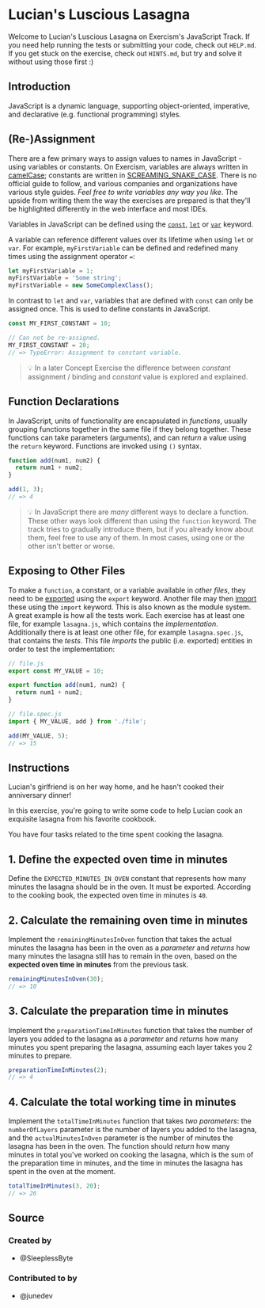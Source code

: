 # Lucian's Luscious Lasagna

Welcome to Lucian's Luscious Lasagna on Exercism's JavaScript Track.
If you need help running the tests or submitting your code, check out `HELP.md`.
If you get stuck on the exercise, check out `HINTS.md`, but try and solve it without using those first :)

## Introduction

JavaScript is a dynamic language, supporting object-oriented, imperative, and declarative (e.g. functional programming) styles.

##  (Re-)Assignment

There are a few primary ways to assign values to names in JavaScript - using variables or constants. On Exercism, variables are always written in [camelCase][wiki-camel-case]; constants are written in [SCREAMING_SNAKE_CASE][wiki-snake-case]. There is no official guide to follow, and various companies and organizations have various style guides. _Feel free to write variables any way you like_. The upside from writing them the way the exercises are prepared is that they'll be highlighted differently in the web interface and most IDEs.

Variables in JavaScript can be defined using the [`const`][mdn-const], [`let`][mdn-let] or [`var`][mdn-var] keyword.

A variable can reference different values over its lifetime when using `let` or `var`. For example, `myFirstVariable` can be defined and redefined many times using the assignment operator `=`:

```javascript
let myFirstVariable = 1;
myFirstVariable = 'Some string';
myFirstVariable = new SomeComplexClass();
```

In contrast to `let` and `var`, variables that are defined with `const` can only be assigned once. This is used to define constants in JavaScript.

```javascript
const MY_FIRST_CONSTANT = 10;

// Can not be re-assigned.
MY_FIRST_CONSTANT = 20;
// => TypeError: Assignment to constant variable.
```

> 💡 In a later Concept Exercise the difference between _constant_ assignment / binding and _constant_ value is explored and explained.

## Function Declarations

In JavaScript, units of functionality are encapsulated in _functions_, usually grouping functions together in the same file if they belong together. These functions can take parameters (arguments), and can _return_ a value using the `return` keyword. Functions are invoked using `()` syntax.

```javascript
function add(num1, num2) {
  return num1 + num2;
}

add(1, 3);
// => 4
```

> 💡 In JavaScript there are _many_ different ways to declare a function. These other ways look different than using the `function` keyword. The track tries to gradually introduce them, but if you already know about them, feel free to use any of them. In most cases, using one or the other isn't better or worse.

## Exposing to Other Files

To make a `function`, a constant, or a variable available in _other files_, they need to be [exported][mdn-export] using the `export` keyword. Another file may then [import][mdn-import] these using the `import` keyword. This is also known as the module system. A great example is how all the tests work. Each exercise has at least one file, for example `lasagna.js`, which contains the _implementation_. Additionally there is at least one other file, for example `lasagna.spec.js`, that contains the _tests_. This file _imports_ the public (i.e. exported) entities in order to test the implementation:

```javascript
// file.js
export const MY_VALUE = 10;

export function add(num1, num2) {
  return num1 + num2;
}

// file.spec.js
import { MY_VALUE, add } from './file';

add(MY_VALUE, 5);
// => 15
```

[mdn-const]: https://developer.mozilla.org/en-US/docs/Web/JavaScript/Reference/Statements/const
[mdn-export]: https://developer.mozilla.org/en-US/docs/Web/JavaScript/Reference/Statements/export
[mdn-import]: https://developer.mozilla.org/en-US/docs/Web/JavaScript/Reference/Statements/import
[mdn-let]: https://developer.mozilla.org/en-US/docs/Web/JavaScript/Reference/Statements/let
[mdn-var]: https://developer.mozilla.org/en-US/docs/Web/JavaScript/Reference/Statements/var
[wiki-camel-case]: https://en.wikipedia.org/wiki/Camel_case
[wiki-snake-case]: https://en.wikipedia.org/wiki/Snake_case

## Instructions

Lucian's girlfriend is on her way home, and he hasn't cooked their anniversary dinner!

In this exercise, you're going to write some code to help Lucian cook an exquisite lasagna from his favorite cookbook.

You have four tasks related to the time spent cooking the lasagna.

## 1. Define the expected oven time in minutes

Define the `EXPECTED_MINUTES_IN_OVEN` constant that represents how many minutes the lasagna should be in the oven. It must be exported. According to the cooking book, the expected oven time in minutes is `40`.

## 2. Calculate the remaining oven time in minutes

Implement the `remainingMinutesInOven` function that takes the actual minutes the lasagna has been in the oven as a _parameter_ and _returns_ how many minutes the lasagna still has to remain in the oven, based on the **expected oven time in minutes** from the previous task.

```javascript
remainingMinutesInOven(30);
// => 10
```

## 3. Calculate the preparation time in minutes

Implement the `preparationTimeInMinutes` function that takes the number of layers you added to the lasagna as a _parameter_ and _returns_ how many minutes you spent preparing the lasagna, assuming each layer takes you 2 minutes to prepare.

```javascript
preparationTimeInMinutes(2);
// => 4
```

## 4. Calculate the total working time in minutes

Implement the `totalTimeInMinutes` function that takes _two parameters_: the `numberOfLayers` parameter is the number of layers you added to the lasagna, and the `actualMinutesInOven` parameter is the number of minutes the lasagna has been in the oven. The function should _return_ how many minutes in total you've worked on cooking the lasagna, which is the sum of the preparation time in minutes, and the time in minutes the lasagna has spent in the oven at the moment.

```javascript
totalTimeInMinutes(3, 20);
// => 26
```

## Source

### Created by

- @SleeplessByte

### Contributed to by

- @junedev
